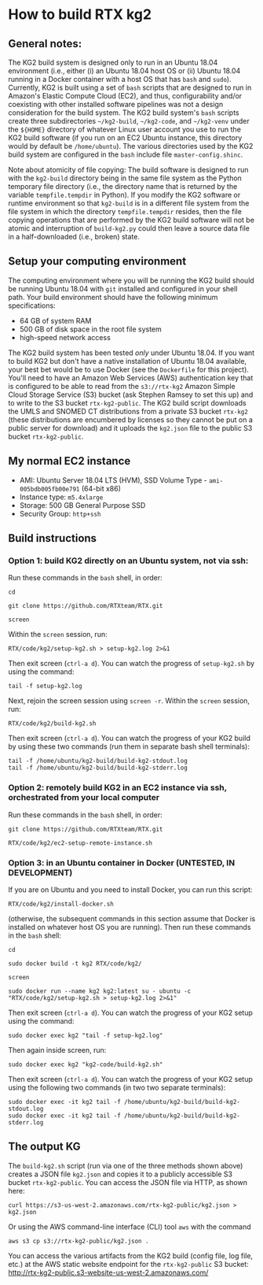
# How to build RTX kg2

## General notes:

The KG2 build system is designed only to run in an Ubuntu 18.04 environment
(i.e., either (i) an Ubuntu 18.04 host OS or (ii) Ubuntu 18.04 running in a
Docker container with a host OS that has `bash` and `sudo`). Currently, KG2 is
built using a set of `bash` scripts that are designed to run in Amazon's Elastic
Compute Cloud (EC2), and thus, configurability and/or coexisting with other
installed software pipelines was not a design consideration for the build
system. The KG2 build system's `bash` scripts create three subdirectories
`~/kg2-build`, `~/kg2-code`, and `~/kg2-venv` under the `${HOME}` directory of
whatever Linux user account you use to run the KG2 build software (if you run on
an EC2 Ubuntu instance, this directory would by default be `/home/ubuntu`). The
various directories used by the KG2 build system are configured in the `bash`
include file `master-config.shinc`.

Note about atomicity of file copying: The build software is designed to run with
the `kg2-build` directory being in the same file system as the Python temporary
file directory (i.e., the directory name that is returned by the variable
`tempfile.tempdir` in Python). If you modify the KG2 software or runtime
environment so that `kg2-build` is in a different file system from the file
system in which the directory `tempfile.tempdir` resides, then the file copying
operations that are performed by the KG2 build software will not be atomic and
interruption of `build-kg2.py` could then leave a source data file in a
half-downloaded (i.e., broken) state.

## Setup your computing environment

The computing environment where you will be running the KG2 build should be
running Ubuntu 18.04 with `git` installed and configured in your shell path.
Your build environment should have the following minimum specifications:

- 64 GB of system RAM
- 500 GB of disk space in the root file system 
- high-speed network access

The KG2 build system has been tested *only* under Ubuntu 18.04. If you want to
build KG2 but don't have a native installation of Ubuntu 18.04 available, your
best bet would be to use Docker (see the `Dockerfile` for this project). You'll
need to have an Amazon Web Services (AWS) authentication key that is configured
to be able to read from the `s3://rtx-kg2` Amazon Simple Cloud Storage Service
(S3) bucket (ask Stephen Ramsey to set this up) and to write to the S3 bucket
`rtx-kg2-public`. The KG2 build script downloads the UMLS and SNOMED CT
distributions from a private S3 bucket `rtx-kg2` (these distributions are
encumbered by licenses so they cannot be put on a public server for download) and
it uploads the `kg2.json` file to the public S3 bucket `rtx-kg2-public`.

## My normal EC2 instance

- AMI: Ubuntu Server 18.04 LTS (HVM), SSD Volume Type - `ami-005bdb005fb00e791` (64-bit x86)
- Instance type: `m5.4xlarge` 
- Storage: 500 GB General Purpose SSD
- Security Group: `http+ssh`

## Build instructions

### Option 1: build KG2 directly on an Ubuntu system, not via ssh:

Run these commands in the `bash` shell, in order:

    cd
    
    git clone https://github.com/RTXteam/RTX.git
    
    screen

Within the `screen` session, run:

    RTX/code/kg2/setup-kg2.sh > setup-kg2.log 2>&1
    
Then exit screen (`ctrl-a d`). You can watch the progress of `setup-kg2.sh` by
using the command:

    tail -f setup-kg2.log

Next, rejoin the screen session using `screen -r`.  Within the `screen` session, run:

    RTX/code/kg2/build-kg2.sh

Then exit screen (`ctrl-a d`). You can watch the progress of your KG2 build by using these
two commands (run them in separate bash shell terminals):

    tail -f /home/ubuntu/kg2-build/build-kg2-stdout.log
    tail -f /home/ubuntu/kg2-build/build-kg2-stderr.log
    
### Option 2: remotely build KG2 in an EC2 instance via ssh, orchestrated from your local computer

Run these commands in the `bash` shell, in order:

    git clone https://github.com/RTXteam/RTX.git
    
    RTX/code/kg2/ec2-setup-remote-instance.sh

### Option 3: in an Ubuntu container in Docker (UNTESTED, IN DEVELOPMENT)

If you are on Ubuntu and you need to install Docker, you can run this script:
   
    RTX/code/kg2/install-docker.sh
    
(otherwise, the subsequent commands in this section assume that Docker is installed
on whatever host OS you are running). Then run these commands in the `bash` shell:

    cd
    
    sudo docker build -t kg2 RTX/code/kg2/

    screen
    
    sudo docker run --name kg2 kg2:latest su - ubuntu -c "RTX/code/kg2/setup-kg2.sh > setup-kg2.log 2>&1"
    
Then exit screen (`ctrl-a d`). You can watch the progress of your KG2 setup using the command:

    sudo docker exec kg2 "tail -f setup-kg2.log"

Then again inside screen, run:

    sudo docker exec kg2 "kg2-code/build-kg2.sh"

Then exit screen (`ctrl-a d`). You can watch the progress of your KG2 setup using the
following two commands (in two two separate terminals):

    sudo docker exec -it kg2 tail -f /home/ubuntu/kg2-build/build-kg2-stdout.log
    sudo docker exec -it kg2 tail -f /home/ubuntu/kg2-build/build-kg2-stderr.log

## The output KG

The `build-kg2.sh` script (run via one of the three methods shown above) creates
a JSON file `kg2.json` and copies it to a publicly accessible S3 bucket
`rtx-kg2-public`. You can access the JSON file via HTTP, as shown here:

    curl https://s3-us-west-2.amazonaws.com/rtx-kg2-public/kg2.json > kg2.json

Or using the AWS command-line interface (CLI) tool `aws` with the command

    aws s3 cp s3://rtx-kg2-public/kg2.json .

You can access the various artifacts from the KG2 build (config file, log file,
etc.) at the AWS static website endpoint for the 
`rtx-kg2-public` S3 bucket: <http://rtx-kg2-public.s3-website-us-west-2.amazonaws.com/>
